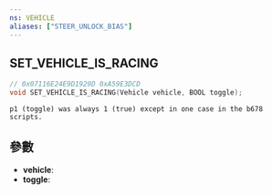 ```yaml
---
ns: VEHICLE
aliases: ["STEER_UNLOCK_BIAS"]
---
```

## SET_VEHICLE_IS_RACING

```c
// 0x07116E24E9D1929D 0xA59E3DCD
void SET_VEHICLE_IS_RACING(Vehicle vehicle, BOOL toggle);
```

```
p1 (toggle) was always 1 (true) except in one case in the b678 scripts.  
```

## 參數
* **vehicle**: 
* **toggle**: 

